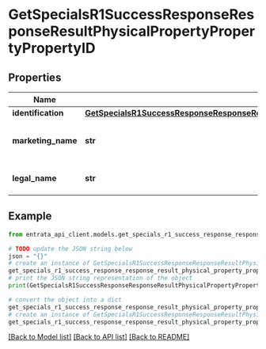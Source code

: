 # GetSpecialsR1SuccessResponseResponseResultPhysicalPropertyPropertyPropertyID


## Properties

Name | Type | Description | Notes
------------ | ------------- | ------------- | -------------
**identification** | [**GetSpecialsR1SuccessResponseResponseResultPhysicalPropertyPropertyPropertyIDIdentification**](GetSpecialsR1SuccessResponseResponseResultPhysicalPropertyPropertyPropertyIDIdentification.md) |  | 
**marketing_name** | **str** | The marketing name of the property. | 
**legal_name** | **str** | The legal name of the property. | 

## Example

```python
from entrata_api_client.models.get_specials_r1_success_response_response_result_physical_property_property_property_id import GetSpecialsR1SuccessResponseResponseResultPhysicalPropertyPropertyPropertyID

# TODO update the JSON string below
json = "{}"
# create an instance of GetSpecialsR1SuccessResponseResponseResultPhysicalPropertyPropertyPropertyID from a JSON string
get_specials_r1_success_response_response_result_physical_property_property_property_id_instance = GetSpecialsR1SuccessResponseResponseResultPhysicalPropertyPropertyPropertyID.from_json(json)
# print the JSON string representation of the object
print(GetSpecialsR1SuccessResponseResponseResultPhysicalPropertyPropertyPropertyID.to_json())

# convert the object into a dict
get_specials_r1_success_response_response_result_physical_property_property_property_id_dict = get_specials_r1_success_response_response_result_physical_property_property_property_id_instance.to_dict()
# create an instance of GetSpecialsR1SuccessResponseResponseResultPhysicalPropertyPropertyPropertyID from a dict
get_specials_r1_success_response_response_result_physical_property_property_property_id_from_dict = GetSpecialsR1SuccessResponseResponseResultPhysicalPropertyPropertyPropertyID.from_dict(get_specials_r1_success_response_response_result_physical_property_property_property_id_dict)
```
[[Back to Model list]](../README.md#documentation-for-models) [[Back to API list]](../README.md#documentation-for-api-endpoints) [[Back to README]](../README.md)


